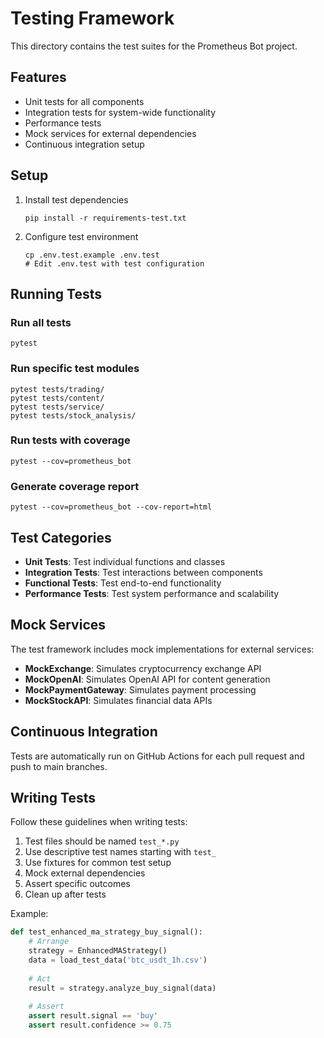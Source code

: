 # Testing Framework

This directory contains the test suites for the Prometheus Bot project.

## Features

- Unit tests for all components
- Integration tests for system-wide functionality
- Performance tests
- Mock services for external dependencies
- Continuous integration setup

## Setup

1. Install test dependencies
   ```
   pip install -r requirements-test.txt
   ```

2. Configure test environment
   ```
   cp .env.test.example .env.test
   # Edit .env.test with test configuration
   ```

## Running Tests

### Run all tests
```
pytest
```

### Run specific test modules
```
pytest tests/trading/
pytest tests/content/
pytest tests/service/
pytest tests/stock_analysis/
```

### Run tests with coverage
```
pytest --cov=prometheus_bot
```

### Generate coverage report
```
pytest --cov=prometheus_bot --cov-report=html
```

## Test Categories

- **Unit Tests**: Test individual functions and classes
- **Integration Tests**: Test interactions between components
- **Functional Tests**: Test end-to-end functionality
- **Performance Tests**: Test system performance and scalability

## Mock Services

The test framework includes mock implementations for external services:

- **MockExchange**: Simulates cryptocurrency exchange API
- **MockOpenAI**: Simulates OpenAI API for content generation
- **MockPaymentGateway**: Simulates payment processing
- **MockStockAPI**: Simulates financial data APIs

## Continuous Integration

Tests are automatically run on GitHub Actions for each pull request and push to main branches.

## Writing Tests

Follow these guidelines when writing tests:

1. Test files should be named `test_*.py`
2. Use descriptive test names starting with `test_`
3. Use fixtures for common test setup
4. Mock external dependencies
5. Assert specific outcomes
6. Clean up after tests

Example:
```python
def test_enhanced_ma_strategy_buy_signal():
    # Arrange
    strategy = EnhancedMAStrategy()
    data = load_test_data('btc_usdt_1h.csv')
    
    # Act
    result = strategy.analyze_buy_signal(data)
    
    # Assert
    assert result.signal == 'buy'
    assert result.confidence >= 0.75
``` 